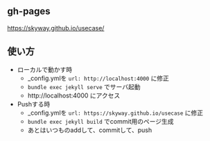 
## gh-pages

https://skyway.github.io/usecase/

## 使い方

- ローカルで動かす時
  - _config.ymlを `url: http://localhost:4000` に修正
  - `bundle exec jekyll serve` でサーバ起動
  - http://localhost:4000 にアクセス
- Pushする時
  - _config.ymlを `url: https://skyway.github.io/usecase` に修正
  - `bundle exec jekyll build` でcommit用のページ生成
  - あとはいつものaddして、commitして、push
